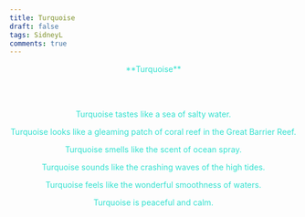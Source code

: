 ```yaml
---
title: Turquoise
draft: false
tags: SidneyL
comments: true
---
```


<center style="color:rgb(49, 225, 207)">**Turquoise**

<br></br>

Turquoise tastes like a sea of salty water.

Turquoise looks like a gleaming patch of coral reef in the Great Barrier Reef.

Turquoise smells like the scent of ocean spray.

Turquoise sounds like the crashing waves of the high tides.

Turquoise feels like the wonderful smoothness of waters.

Turquoise is peaceful and calm.</center>
